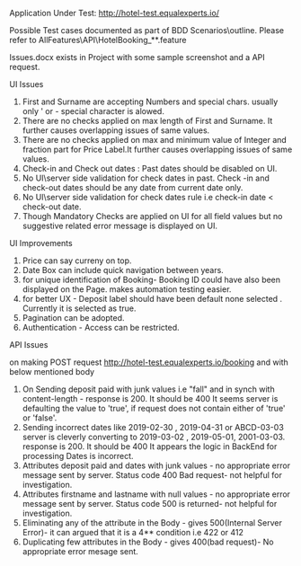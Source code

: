 Application Under Test: http://hotel-test.equalexperts.io/

Possible Test cases documented as part of BDD Scenarios\outline.
Please refer to AllFeatures\API\HotelBooking_**.feature

Issues.docx exists in Project with some sample screenshot and a API request.

UI Issues
1. First and Surname are accepting Numbers and special chars. usually only ' or -  special character is alowed.
2. There are no checks applied on max length of First and Surname. It further causes overlapping issues of same values.
3. There are no checks applied on max and minimum value of Integer and fraction part for Price Label.It further causes overlapping issues of same values.
4. Check-in and Check out dates : Past dates should be disabled on UI.
5. No UI\server side validation for check dates in past. Check -in and check-out dates should be any date from current date only.
6. No UI\server side validation for check dates rule i.e check-in date < check-out date.
7. Though Mandatory Checks are applied on UI for all field values but no suggestive related error message is displayed on UI.

UI Improvements

1.  Price can say curreny on top.
2. Date Box can include quick navigation between years.
3. for unique identification of Booking- Booking ID could have also been displayed on the Page. makes automation testing easier.
4. for better UX - Deposit label should have been default none selected . Currently it is selected as true.
5. Pagination can be adopted.
6. Authentication - Access can be restricted.

API Issues

on making POST request http://hotel-test.equalexperts.io/booking and with below mentioned body
1. On Sending deposit paid with junk values i.e "fall" and in synch with content-length - response is 200.  It should be 400
        It seems server is defaulting the value to 'true', if request does not contain either of 'true' or 'false'.
2. Sending incorrect dates like 2019-02-30 , 2019-04-31 or ABCD-03-03  server is cleverly converting to 2019-03-02 , 2019-05-01, 2001-03-03. response is 200. It should be 400
        It appears the logic in BackEnd for processing Dates is incorrect.
3. Attributes deposit paid and dates with junk values - no appropriate error message sent by server. Status code 400 Bad request- not helpful for investigation.
4. Attributes firstname and lastname with null values - no appropriate error message sent by server. Status code 500 is returned- not helpful for investigation.
5. Eliminating any of the attribute in the Body - gives 500(Internal Server Error)- it can argued that it is a 4** condition i.e 422 or 412
6. Duplicating few attributes in the Body - gives 400(bad request)- No appropriate error mesage sent.

